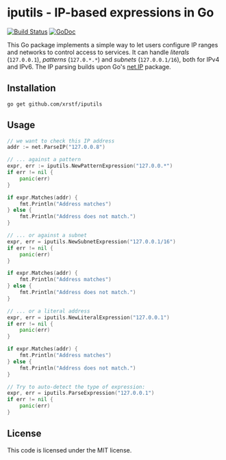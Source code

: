 iputils - IP-based expressions in Go
====================================
[![Build Status](https://travis-ci.org/xrstf/iputils.svg?branch=master)](https://travis-ci.org/xrstf/iputils)
[![GoDoc](https://godoc.org/github.com/xrstf/iputils?status.svg)](https://godoc.org/github.com/xrstf/iputils)

This Go package implements a simple way to let users configure IP ranges and
networks to control access to services. It can handle *literals* (``127.0.0.1``),
*patterns* (``127.0.*.*``) and *subnets* (``127.0.0.1/16``), both for IPv4
and IPv6. The IP parsing builds upon Go's [net.IP](https://golang.org/pkg/net/)
package.

Installation
------------

```
go get github.com/xrstf/iputils
```

Usage
-----

```go
// we want to check this IP address
addr := net.ParseIP("127.0.0.8")

// ... against a pattern
expr, err := iputils.NewPatternExpression("127.0.0.*")
if err != nil {
	panic(err)
}

if expr.Matches(addr) {
	fmt.Println("Address matches")
} else {
	fmt.Println("Address does not match.")
}

// ... or against a subnet
expr, err = iputils.NewSubnetExpression("127.0.0.1/16")
if err != nil {
	panic(err)
}

if expr.Matches(addr) {
	fmt.Println("Address matches")
} else {
	fmt.Println("Address does not match.")
}

// ... or a literal address
expr, err = iputils.NewLiteralExpression("127.0.0.1")
if err != nil {
	panic(err)
}

if expr.Matches(addr) {
	fmt.Println("Address matches")
} else {
	fmt.Println("Address does not match.")
}

// Try to auto-detect the type of expression:
expr, err = iputils.ParseExpression("127.0.0.1")
if err != nil {
	panic(err)
}
```

License
-------

This code is licensed under the MIT license.
